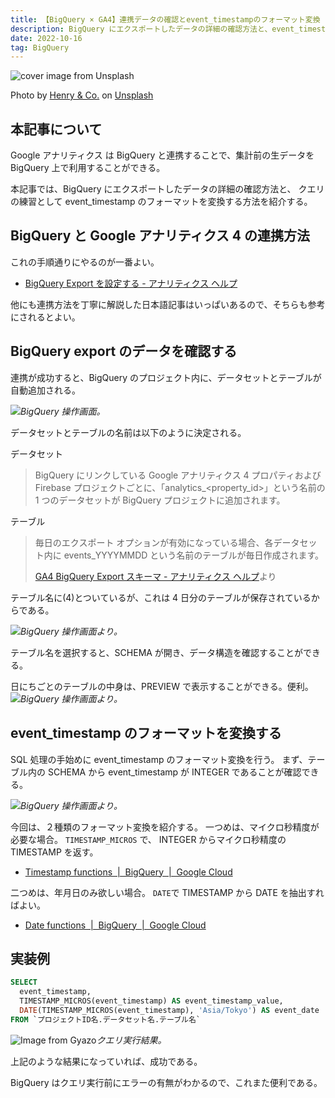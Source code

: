```yaml
---
title: 【BigQuery × GA4】連携データの確認とevent_timestampのフォーマット変換
description: BigQuery にエクスポートしたデータの詳細の確認方法と、event_timestamp のフォーマットを変換する方法を紹介する。
date: 2022-10-16
tag: BigQuery
---
```


![cover image from Unsplash](/assets/blog/20221016-bigquery-ga4-timestamp/cover.webp)

Photo by [Henry & Co.](https://unsplash.com/photos/pjJdOE2XBRU) on [Unsplash](https://unsplash.com/)

## 本記事について

Google アナリティクス は BigQuery と連携することで、集計前の生データを BigQuery 上で利用することができる。

本記事では、BigQuery にエクスポートしたデータの詳細の確認方法と、
クエリの練習として event_timestamp のフォーマットを変換する方法を紹介する。

## BigQuery と Google アナリティクス 4 の連携方法

これの手順通りにやるのが一番よい。

- [BigQuery Export を設定する - アナリティクス ヘルプ](https://support.google.com/analytics/answer/3416092#zippy=%2C%E3%81%93%E3%81%AE%E8%A8%98%E4%BA%8B%E3%81%AE%E5%86%85%E5%AE%B9)

他にも連携方法を丁寧に解説した日本語記事はいっぱいあるので、そちらも参考にされるとよい。

## BigQuery export のデータを確認する

連携が成功すると、BigQuery のプロジェクト内に、データセットとテーブルが自動追加される。

![](/assets/blog/20221016-bigquery-ga4-timestamp/page0.svg)_BigQuery 操作画面。_

データセットとテーブルの名前は以下のように決定される。

データセット

> BigQuery にリンクしている Google アナリティクス 4 プロパティおよび Firebase プロジェクトごとに、「analytics\_<property_id>」という名前の 1 つのデータセットが BigQuery プロジェクトに追加されます。

テーブル

> 毎日のエクスポート オプションが有効になっている場合、各データセット内に events_YYYYMMDD という名前のテーブルが毎日作成されます。
>
> [GA4 BigQuery Export スキーマ - アナリティクス ヘルプ](https://support.google.com/analytics/answer/7029846?hl=ja )より

テーブル名に(4)とついているが、これは 4 日分のテーブルが保存されているからである。

![](/assets/blog/20221016-bigquery-ga4-timestamp/page1.svg)_BigQuery 操作画面より。_

テーブル名を選択すると、SCHEMA が開き、データ構造を確認することができる。

日にちごとのテーブルの中身は、PREVIEW で表示することができる。便利。
![](/assets/blog/20221016-bigquery-ga4-timestamp/page2.svg)_BigQuery 操作画面より。_

## event_timestamp のフォーマットを変換する

SQL 処理の手始めに event_timestamp のフォーマット変換を行う。
まず、テーブル内の SCHEMA から event_timestamp が INTEGER であることが確認できる。

![](/assets/blog/20221016-bigquery-ga4-timestamp/page4.svg)_BigQuery 操作画面より。_

今回は、２種類のフォーマット変換を紹介する。
一つめは、マイクロ秒精度が必要な場合。
`TIMESTAMP_MICROS` で、 INTEGER からマイクロ秒精度の TIMESTAMP を返す。

- [Timestamp functions  |  BigQuery  |  Google Cloud](https://cloud.google.com/bigquery/docs/reference/standard-sql/timestamp_functions?hl=ja#timestamp_micros)

二つめは、年月日のみ欲しい場合。
`DATE`で TIMESTAMP から DATE を抽出すればよい。

- [Date functions  |  BigQuery  |  Google Cloud](https://cloud.google.com/bigquery/docs/reference/standard-sql/date_functions?hl=ja#date)

## 実装例

```sql
SELECT
  event_timestamp,
  TIMESTAMP_MICROS(event_timestamp) AS event_timestamp_value,
  DATE(TIMESTAMP_MICROS(event_timestamp), 'Asia/Tokyo') AS event_date
FROM `プロジェクトID名.データセット名.テーブル名`
```

![Image from Gyazo](https://gyazo.com/89b1b92deba40589de7b1e6f1df35c00.png)_クエリ実行結果。_

上記のような結果になっていれば、成功である。

BigQuery はクエリ実行前にエラーの有無がわかるので、これまた便利である。
